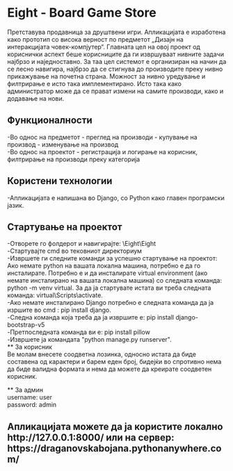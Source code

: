 <h1>Eight - Board Game Store</h1>
<p>Претставува продавница за друштвени игри. Апликацијата е изработена како прототип со висока верност по предметот „Дизајн на интеракцијата човек-компјутер“. Главната цел на овој проект од кориснички аспект беше корисниците да ги извршуваат нивните задачи најбрзо и наједноставно. За таа цел системот е организиран на начин да се лесно навигира, најбрзо да се стигнува до производите преку нивно прикажување на почетна страна.
Можност за нивно уредување и филтрирање е исто така имплементирано. Исто така како администратор може да се прават измени на самите производи, како и додавање на нови.</p>

<h2>Функционалности</h2> 
-Во однос на предметот - преглед на производи - купување на производ - изменување на производ </br>
-Во однос на проектот - регистрација и логирање на корисник, филтрирање на производи преку категорија </br>

<h2>Користени технологии</h2> 
-Апликацијата е напишана во Django, со Python како главен програмски јазик. 

<h2>Стартување на проектот</h2>
-Отворете го фолдерот и навигирајте: \Eight\Eight </br>
-Стартувајте cmd во тековниот директориум </br>
-Извршете ги следните команди за успешно стартување на проектот: Ако немате python на вашата локална машина, потребно е да го инсталирате. Потребно е и да инсталирате virtual environment (ако немате инсталирано на вашата локална машина) со следната команда: python -m venv virtual. За да ја стартувате истата ви треба следната команда: virtual\Scripts\activate. </br>
-Aко немате инсталирано Django потребно е следната команда да ја изршите во cmd : pip install django. </br>
-Следна команда која треба да ја извршите е: pip install django-bootstrap-v5 </br>
-Претпоследната команда ви е: pip install pillow </br>
-Извршете ја командата "python manage.py runserver". </br>
** За корисник </br>
Ве молам внесете соодветна лозинка, односно истата да биде составена од карактери и барем еден број, бидејќи во спротивно нема да биде валидна формата и нема да можете да креирате соодветен корисник. </br>

** За админ  </br>
username: user  </br>
password: admin  </br>

<h2>Апликацијата можете да ја користите локално http://127.0.0.1:8000/ или на сервер: https://draganovskabojana.pythonanywhere.com/</h2>

